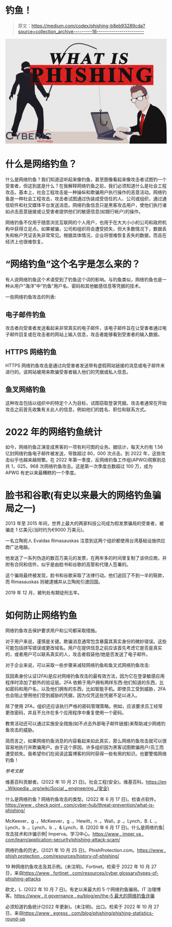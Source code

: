 # 钓鱼！

> 原文：<https://medium.com/codex/phishing-b8eb93289cda?source=collection_archive---------16----------------------->

![](img/535ffa0a0e2a6a17101819b0b893949a.png)

# 什么是网络钓鱼？

什么是网络钓鱼？我们知道这听起来像钓鱼，甚至图像看起来像攻击者试图钓一个受害者，但这到底是什么？在我解释网络钓鱼之前，我们必须知道什么是社会工程攻击。基本上，社会工程攻击是一种操纵和欺骗用户执行操作的恶意活动。网络钓鱼是一种社会工程攻击，攻击者试图通过伪装成受信任的人、公司或组织，通过通信软件和社交媒体平台发送消息。网络钓鱼信息只是黑客攻击用户，使他们执行诸如点击恶意链接或让受害者提供他们的敏感信息(如银行帐户)的操作。

网络钓鱼不仅用于随意浏览互联网的个人用户，也用于在大大小小的公司和政府机构中获得立足点。如果被骗，公司和组织将会遭受损失，但大多数情况下，数据丢失和帐户凭证丢失非常常见。根据具体情况，企业将很难恢复丢失的数据，而且在经济上也很难恢复。

# “网络钓鱼”这个名字是怎么来的？

有人说网络钓鱼这个术语受到了钓鱼这个词的影响。与钓鱼类似，网络钓鱼也是一种从用户“海洋”中“钓鱼”用户名、密码和其他敏感信息等凭据的技术。

一些网络钓鱼攻击的列表:

## 电子邮件钓鱼

攻击者向受害者发送看起来非常真实的电子邮件，该电子邮件旨在让受害者通过电子邮件回复或在攻击者的网站上输入信息，攻击者能够看到受害者的输入数据。

## HTTPS 网络钓鱼

HTTPS 网络钓鱼攻击是通过向受害者发送带有虚假网站链接的消息或电子邮件来进行的。该网站被用来欺骗受害者输入他们的凭据或私人信息。

## 鱼叉网络钓鱼

这种攻击包括以组织中的特定个人为目标，试图窃取登录凭据。攻击者通常在开始攻击之前首先收集有关此人的信息，例如他们的姓名、职位和联系方式。

# 2022 年的网络钓鱼统计

如今，网络钓鱼正演变成黑客的一项有利可图的业务。据估计，每天大约有 1.56 亿封网络钓鱼电子邮件被发送，导致超过 80，000 次点击。到 2022 年，这些攻击似乎也越来越频繁。在 2022 年第一季度，反网络钓鱼工作组(APWG)观察到总共 1，025，968 次网络钓鱼攻击。这是第一次季度总数超过 100 万，成为 APWG 有史以来最糟糕的一个季度。

# 脸书和谷歌(有史以来最大的网络钓鱼骗局之一)

2013 年至 2015 年间，世界上最大的两家科技公司成为假发票骗局的受害者，被骗走 1 亿美元(当时约为€9000 万美元)。

一名立陶宛人 Evaldas Rimasauskas 注意到这两个组织都使用台湾基础设施供应商广达电脑。

他发送了一系列伪造的数百万美元的发票，在两年多的时间里复制了该供应商，并附有合同和信件，似乎是由脸书和谷歌的高管和代理人签署的。

这个骗局最终被发现，脸书和谷歌采取了法律行动。他们追回了不到一半的赃款，而 Rimasauskas 则被逮捕并从立陶宛引渡回国。

2019 年 12 月，被判处有期徒刑五年。

# 如何防止网络钓鱼

网络钓鱼攻击保护要求用户和公司都采取措施。

对于用户来说，谨慎是关键。欺骗消息通常包含暴露其真实身份的微妙错误。这些可能包括拼写错误或更改域名。用户在提供信息之前应该首先考虑它是否是真实的，或者用户可以联系真实的人，攻击者假装他/她是否发送了电子邮件。

对于企业来说，可以采取一些步骤来减轻网络钓鱼和鱼叉式网络钓鱼攻击:

双因素身份认证(2FA)是应对网络钓鱼攻击的最有效方法，因为它在登录敏感应用程序时添加了额外的验证层。2FA 依赖于用户拥有两样东西:他们知道的东西，比如密码和用户名，以及他们拥有的东西，比如智能手机。即使员工受到威胁，2FA 也会阻止使用他们受到威胁的凭据，因为仅凭这些凭据不足以进入。

除了使用 2FA，组织还应该执行严格的密码管理策略。例如，应该要求员工经常更改密码，并且不允许在多个应用程序中重复使用一个密码。

教育活动还可以通过实施安全措施(如不点击外部电子邮件链接)来帮助减少网络钓鱼攻击的威胁。

简而言之，如果网络钓鱼消息的内容看起来如此真实，那么网络钓鱼攻击就可以很容易地执行并欺骗用户。由于这个原因，许多组织因为黑客试图欺骗用户/员工而遭受损失。我希望你们在阅读这篇博客的同时获得一些有用的知识。也要警惕网络钓鱼！

*参考文献*

维基百科贡献者。(2022 年 10 月 21 日)。社会工程(安全)。维基百科。[https://en . Wikipedia . org/wiki/Social _ engineering _(安全)](https://en.wikipedia.org/wiki/Social_engineering_(security))

什么是网络钓鱼？网络钓鱼攻击的类型。(2022 年 6 月 17 日)。检查点软件。[https://www . check point . com/cyber-hub/threat-prevention/what-is-phishing/](https://www.checkpoint.com/cyber-hub/threat-prevention/what-is-phishing/)

McKeever，g .，McKeever，g .，Hewitt，n .，Wall，p .，Lynch，B. L .，Lynch，b .，Lynch，b .，& Lynch，B. (2020 年 6 月 17 日)。什么是网络钓鱼|攻击技术和诈骗示例| Imperva。学习中心。[https://www . imper va . com/learn/application-security/phishing-attack-scam/](https://www.imperva.com/learn/application-security/phishing-attack-scam/)

网络钓鱼的历史。(2021 年 10 月 25 日)。PhishProtection.com。[https://www . phish protection . com/resources/history-of-phishing/](https://www.phishprotection.com/resources/history-of-phishing/)

19 种网络钓鱼攻击及其示例。(未注明)。Fortinet。检索于 2022 年 10 月 27 日，来自[https://www . fortinet . com/resources/cyber glossary/types-of-phishing-attacks](https://www.fortinet.com/resources/cyberglossary/types-of-phishing-attacks)

欧文，L. (2022 年 10 月 7 日)。有史以来最大的 5 个网络钓鱼骗局。IT 治理博客。[https://www . it governance . eu/blog/en/the-5 最大的网络钓鱼诈骗](https://www.itgovernance.eu/blog/en/the-5-biggest-phishing-scams-of-all-time)

必须知道钓鱼统计(2022 年更新)。(未注明)。出口。检索于 2022 年 10 月 27 日，来自[https://www . egress . com/blog/phishing/phishing-statistics-round-up](https://www.egress.com/blog/phishing/phishing-statistics-round-up)